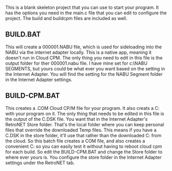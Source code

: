 This is a blank skeleton project that you can use to start your program. It has the options you need in the main.c file that you can edit to configure the project. The build and buildcpm files are included as well. 

## BUILD.BAT
This will create a 000001.NABU file, which is used for sideloading into the NABU via the internet adapter locally. This is a native app, meaning it doesn't run in Cloud CPM. The only thing you need to edit in this file is the output folder for ther 000001.nabu file. I have mine set for c:\NABU SEGMENTS, but yours could be what ever you want based on the setting in the Internet Adapter. You will find the setting for the NABU Segment folder in the Internet Adapter settings.

## BUILD-CPM.BAT
This creates a .COM Cloud CP/M file for your program. It also creats a C: with your program on it. The only thing that needs to be edited in this file is the output of the C.DSK file. You want that in the Internet Adapter's RetroNET Store folder. That's the local folder where you can keep personal files that override the downloaded Temp files. This means if you have a C.DSK in the store folder, it'll use that rather than the downloaded C: from the cloud. So this batch file creates a COM file, and also creates a convenient C: so you can easily test it without having to reboot cloud cpm for each build. So edit the BUILD-CPM.BAT and change the Store folder to where ever yours is. You configure the store folder in the Internet Adapter settings under the RetroNET tab.
